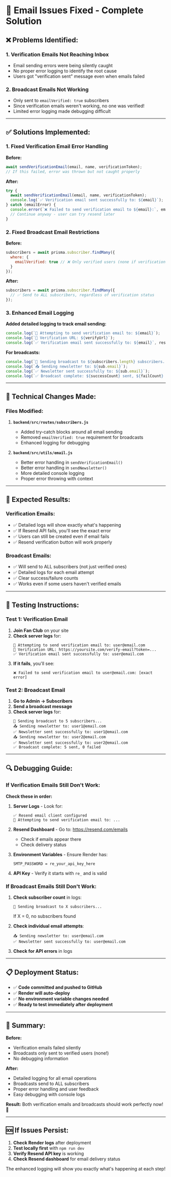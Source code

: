 # 📧 Email Issues Fixed - Complete Solution

## ❌ **Problems Identified:**

### **1. Verification Emails Not Reaching Inbox**
- Email sending errors were being silently caught
- No proper error logging to identify the root cause
- Users got "verification sent" message even when emails failed

### **2. Broadcast Emails Not Working**  
- Only sent to `emailVerified: true` subscribers
- Since verification emails weren't working, no one was verified!
- Limited error logging made debugging difficult

---

## ✅ **Solutions Implemented:**

### **1. Fixed Verification Email Error Handling**

**Before:**
```javascript
await sendVerificationEmail(email, name, verificationToken);
// If this failed, error was thrown but not caught properly
```

**After:**
```javascript
try {
  await sendVerificationEmail(email, name, verificationToken);
  console.log(`✅ Verification email sent successfully to: ${email}`);
} catch (emailError) {
  console.error(`❌ Failed to send verification email to ${email}:`, emailError.message);
  // Continue anyway - user can try resend later
}
```

### **2. Fixed Broadcast Email Restrictions**

**Before:**
```javascript
subscribers = await prisma.subscriber.findMany({
  where: {
    emailVerified: true // ❌ Only verified users (none if verification broken!)
  }
});
```

**After:**
```javascript
subscribers = await prisma.subscriber.findMany({
  // ✅ Send to ALL subscribers, regardless of verification status
});
```

### **3. Enhanced Email Logging**

**Added detailed logging to track email sending:**
```javascript
console.log(`📧 Attempting to send verification email to: ${email}`);
console.log(`🔗 Verification URL: ${verifyUrl}`);
console.log(`✅ Verification email sent successfully to: ${email}`, result);
```

**For broadcasts:**
```javascript
console.log(`📧 Sending broadcast to ${subscribers.length} subscribers...`);
console.log(`📤 Sending newsletter to: ${sub.email}`);
console.log(`✅ Newsletter sent successfully to: ${sub.email}`);
console.log(`✅ Broadcast complete: ${successCount} sent, ${failCount} failed`);
```

---

## 🔧 **Technical Changes Made:**

### **Files Modified:**

1. **`backend/src/routes/subscribers.js`**
   - Added try-catch blocks around all email sending
   - Removed `emailVerified: true` requirement for broadcasts
   - Enhanced logging for debugging

2. **`backend/src/utils/email.js`**
   - Better error handling in `sendVerificationEmail()`
   - Better error handling in `sendNewsletter()`
   - More detailed console logging
   - Proper error throwing with context

---

## 🎯 **Expected Results:**

### **Verification Emails:**
- ✅ Detailed logs will show exactly what's happening
- ✅ If Resend API fails, you'll see the exact error
- ✅ Users can still be created even if email fails
- ✅ Resend verification button will work properly

### **Broadcast Emails:**
- ✅ Will send to ALL subscribers (not just verified ones)
- ✅ Detailed logs for each email attempt
- ✅ Clear success/failure counts
- ✅ Works even if some users haven't verified emails

---

## 🧪 **Testing Instructions:**

### **Test 1: Verification Email**

1. **Join Fan Club** on your site
2. **Check server logs** for:
   ```
   📧 Attempting to send verification email to: user@email.com
   🔗 Verification URL: https://yoursite.com/verify-email?token=...
   ✅ Verification email sent successfully to: user@email.com
   ```
3. **If it fails**, you'll see:
   ```
   ❌ Failed to send verification email to user@email.com: [exact error]
   ```

### **Test 2: Broadcast Email**

1. **Go to Admin → Subscribers**
2. **Send a broadcast message**
3. **Check server logs** for:
   ```
   📧 Sending broadcast to 5 subscribers...
   📤 Sending newsletter to: user1@email.com
   ✅ Newsletter sent successfully to: user1@email.com
   📤 Sending newsletter to: user2@email.com
   ✅ Newsletter sent successfully to: user2@email.com
   ✅ Broadcast complete: 5 sent, 0 failed
   ```

---

## 🔍 **Debugging Guide:**

### **If Verification Emails Still Don't Work:**

**Check these in order:**

1. **Server Logs** - Look for:
   ```
   ✅ Resend email client configured
   📧 Attempting to send verification email to: ...
   ```

2. **Resend Dashboard** - Go to: https://resend.com/emails
   - Check if emails appear there
   - Check delivery status

3. **Environment Variables** - Ensure Render has:
   ```
   SMTP_PASSWORD = re_your_api_key_here
   ```

4. **API Key** - Verify it starts with `re_` and is valid

### **If Broadcast Emails Still Don't Work:**

1. **Check subscriber count** in logs:
   ```
   📧 Sending broadcast to X subscribers...
   ```
   If X = 0, no subscribers found

2. **Check individual email attempts**:
   ```
   📤 Sending newsletter to: user@email.com
   ✅ Newsletter sent successfully to: user@email.com
   ```

3. **Check for API errors** in logs

---

## 📋 **Deployment Status:**

- ✅ **Code committed and pushed to GitHub**
- ✅ **Render will auto-deploy**
- ✅ **No environment variable changes needed**
- ✅ **Ready to test immediately after deployment**

---

## 🎉 **Summary:**

**Before:** 
- Verification emails failed silently
- Broadcasts only sent to verified users (none!)
- No debugging information

**After:**
- Detailed logging for all email operations
- Broadcasts send to ALL subscribers  
- Proper error handling and user feedback
- Easy debugging with console logs

**Result:** Both verification emails and broadcasts should work perfectly now! 🚀

---

## 🆘 **If Issues Persist:**

1. **Check Render logs** after deployment
2. **Test locally first** with `npm run dev`
3. **Verify Resend API key** is working
4. **Check Resend dashboard** for email delivery status

The enhanced logging will show you exactly what's happening at each step!
